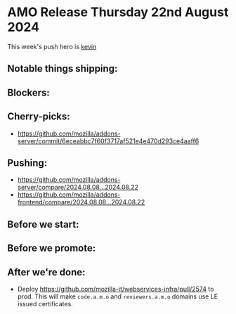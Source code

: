 # AMO Release Thursday 22nd August 2024

This week's push hero is [kevin](https://github.com/KevinMind)

## Notable things shipping:

## Blockers:

## Cherry-picks:
- https://github.com/mozilla/addons-server/commit/6eceabbc7f60f3717af521e4e470d293ce4aaff6

## Pushing:

- https://github.com/mozilla/addons-server/compare/2024.08.08...2024.08.22
- https://github.com/mozilla/addons-frontend/compare/2024.08.08...2024.08.22

## Before we start:

## Before we promote:

## After we're done:
- Deploy https://github.com/mozilla-it/webservices-infra/pull/2574 to prod. This will make `code.a.m.o` and `reviewers.a.m.o` domains use LE issued certificates.
